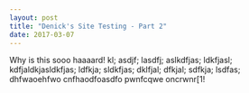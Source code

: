 ```yaml
---
layout: post
title: "Denick's Site Testing - Part 2"
date: 2017-03-07
---
```


Why is this sooo haaaard! kl; asdjf; lasdfj; aslkdfjas; ldkfjasl; kdfjaldkjasldkfjas; ldfkja; sldkfjas; dklfjal; dfkjal; sdfkja; lsdfas; dhfwaoehfwo cnfhaodfoasdfo pwnfcqwe oncrwnr[1!